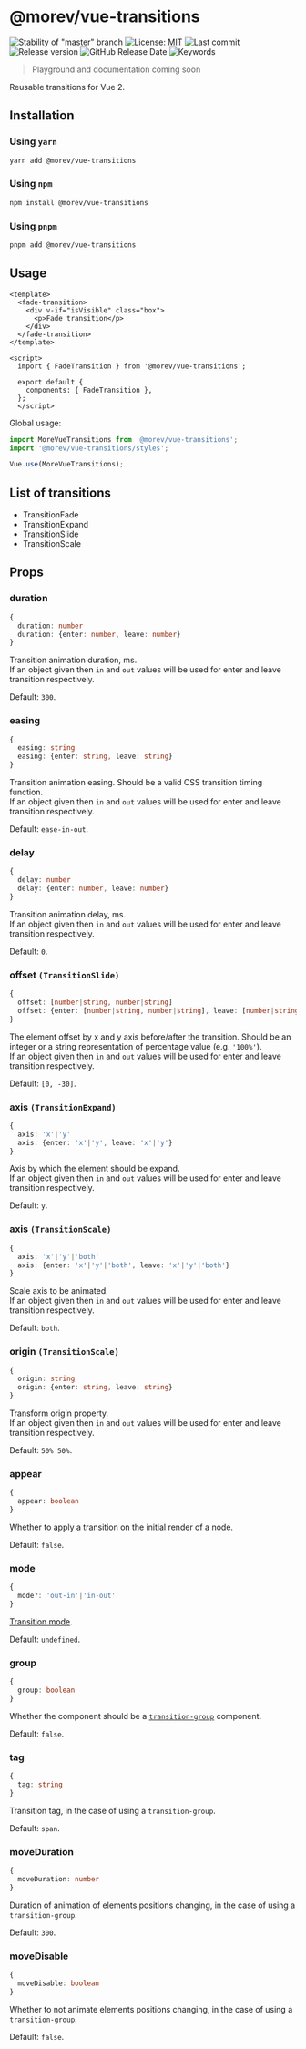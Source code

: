 # @morev/vue-transitions

![Stability of "master" branch](https://img.shields.io/github/workflow/status/MorevM/vue-transitions/Build/master)
[![License: MIT](https://img.shields.io/badge/License-MIT-yellow.svg)](https://opensource.org/licenses/MIT)
![Last commit](https://img.shields.io/github/last-commit/morevm/vue-transitions)
![Release version](https://img.shields.io/github/v/release/morevm/vue-transitions?include_prereleases)
![GitHub Release Date](https://img.shields.io/github/release-date/morevm/vue-transitions)
![Keywords](https://img.shields.io/github/package-json/keywords/morevm/vue-transitions)

> Playground and documentation coming soon

Reusable transitions for Vue 2.

## Installation

### Using `yarn`

```bash
yarn add @morev/vue-transitions
```

### Using `npm`

```bash
npm install @morev/vue-transitions
```

### Using `pnpm`

```bash
pnpm add @morev/vue-transitions
```

## Usage

```vue
<template>
  <fade-transition>
    <div v-if="isVisible" class="box">
      <p>Fade transition</p>
    </div>
  </fade-transition>
</template>

<script>
  import { FadeTransition } from '@morev/vue-transitions';

  export default {
    components: { FadeTransition },
  };
  </script>
```

Global usage:

```js
import MoreVueTransitions from '@morev/vue-transitions';
import '@morev/vue-transitions/styles';

Vue.use(MoreVueTransitions);
```

## List of transitions

* TransitionFade
* TransitionExpand
* TransitionSlide
* TransitionScale

## Props

### duration

```ts
{
  duration: number
  duration: {enter: number, leave: number}
}
```

Transition animation duration, ms.\
If an object given then `in` and `out` values will be used for enter and leave transition respectively.

Default: `300`.

### easing

```ts
{
  easing: string
  easing: {enter: string, leave: string}
}
```

Transition animation easing. Should be a valid CSS transition timing function.\
If an object given then `in` and `out` values will be used for enter and leave transition respectively.

Default: `ease-in-out`.

### delay

```ts
{
  delay: number
  delay: {enter: number, leave: number}
}
```

Transition animation delay, ms.\
If an object given then `in` and `out` values will be used for enter and leave transition respectively.

Default: `0`.

### offset `(TransitionSlide)`

```ts
{
  offset: [number|string, number|string]
  offset: {enter: [number|string, number|string], leave: [number|string, number|string]}
}
```

The element offset by x and y axis before/after the transition. Should be an integer or a string representation of percentage value (e.g. `'100%'`).\
If an object given then `in` and `out` values will be used for enter and leave transition respectively.

Default: `[0, -30]`.

### axis `(TransitionExpand)`

```ts
{
  axis: 'x'|'y'
  axis: {enter: 'x'|'y', leave: 'x'|'y'}
}
```

Axis by which the element should be expand.\
If an object given then `in` and `out` values will be used for enter and leave transition respectively.

Default: `y`.

### axis `(TransitionScale)`

```ts
{
  axis: 'x'|'y'|'both'
  axis: {enter: 'x'|'y'|'both', leave: 'x'|'y'|'both'}
}
```

Scale axis to be animated.\
If an object given then `in` and `out` values will be used for enter and leave transition respectively.

Default: `both`.

### origin `(TransitionScale)`

```ts
{
  origin: string
  origin: {enter: string, leave: string}
}
```

Transform origin property. \
If an object given then `in` and `out` values will be used for enter and leave transition respectively.

Default: `50% 50%`.

### appear

```ts
{
  appear: boolean
}
```

Whether to apply a transition on the initial render of a node.

Default: `false`.

### mode

```ts
{
  mode?: 'out-in'|'in-out'
}
```

[Transition mode](https://v2.vuejs.org/v2/guide/transitions.html?redirect=true#Transition-Modes).

Default: `undefined`.

### group

```ts
{
  group: boolean
}
```

Whether the component should be a [`transition-group`](https://v2.vuejs.org/v2/guide/transitions.html?redirect=true#List-Transitions) component.

Default: `false`.

### tag

```ts
{
  tag: string
}
```

Transition tag, in the case of using a `transition-group`.

Default: `span`.

### moveDuration

```ts
{
  moveDuration: number
}
```

Duration of animation of elements positions changing, in the case of using a `transition-group`.

Default: `300`.

### moveDisable

```ts
{
  moveDisable: boolean
}
```

Whether to not animate elements positions changing, in the case of using a `transition-group`.

Default: `false`.
